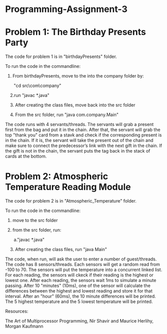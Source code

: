 # Programming-Assignment-3

# Problem 1: The Birthday Presents Party
The code for problem 1 is in "birthdayPresents" folder. 

To run the code in the commandline:

1. From birthdayPresents, move to the into the company folder by:

&nbsp;&nbsp;&nbsp;&nbsp;&nbsp;&nbsp; "cd src\com\company"
  
&nbsp;&nbsp;&nbsp; 2.run "javac *.java"

&nbsp;&nbsp;&nbsp; 3. After creating the class files, move back into the src folder 

&nbsp;&nbsp;&nbsp; 4. From the src folder, run "java com.company.Main" 

The code runs with 4 servants/threads. The servants will grab a present first from the bag and put it in the chain. After that, the servant will grab the top "thank you" card from a stavk and check if the corresponding present is in the chain. If it is, the servant will take the present out of the chain and make sure to connect the predecessor’s link with the next gift in the chain. If the gift is not in the chain, the servant puts the tag back in the stack of cards at the bottom.

# Problem 2: Atmospheric Temperature Reading Module

The code for problem 2 is in "Atmospheric_Temperature" folder. 

To run the code in the commandline:

1. move to the src folder

2. from the src folder, run:
  
&nbsp;&nbsp;&nbsp;&nbsp;&nbsp;&nbsp; a."javac *.java"

&nbsp;&nbsp;&nbsp; 3. After creating the class files, run "java Main"

The code, when run, will ask the user to enter a number of guest/threads. The code has 8 sensors/threads. Each sensors will get a random read from -100 to 70. The sensors will put the temperature into a concurrent linked list. For each reading, the sensors will ckeck if their reading is the highest or lowest one. After each reading, the sensors wait 1ms to simulate a minute passing. After 10 "minutes" (10ms), one of the sensor will calculate the differences between the highest and lowest reading and store it for that interval. After an "hour" (60ms), the 10 minute differences will be printed. The 5 highest temperature and the 5 lowest temperature will be printed. 

Resources:

The Art of Multiprocessor Programming, Nir Shavir and Maurice Herlihy, Morgan Kaufmann
